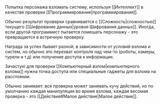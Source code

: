 Попытка персонажа взломать систему, используя [[Интеллект]] в качестве проверки [[Программирование|программирования]].

Обычно результат проверки сравнивается с [[Сложность|сложностью]] текущего [[Шифрование данных|уровня Шифрования данных]]. Иногда, если другой программист пытается помешать персонажу - это превращается в встречную проверку. 

Награда за успех бывает разной, в зависимости от условий взлома и систем, но обычно это перехват контроля над чем-то (роботы, камеры, турели и т.д) или получение доступа к информации. 

Зачастую для проверки [[Компьютерный взлом|компьютерного взлома]] нужна точка доступа или специальные гаджеты для взлома на расстоянии. 

Обычно занимает: вся проверка может занимать кучу действий, но по умолчанию каждая манипуляция во время взлома, каждая весомая проверка - это [[Действия#Малое действие|Малое действие]].
